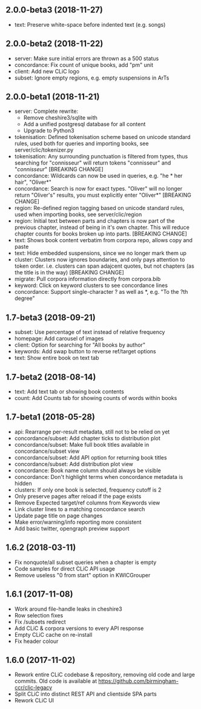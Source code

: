 ## 2.0.0-beta3 (2018-11-27)

* text: Preserve white-space before indented text (e.g. songs)

## 2.0.0-beta2 (2018-11-22)

* server: Make sure initial errors are thrown as a 500 status
* concordance: Fix count of unique books, add "pm" unit
* client: Add new CLiC logo
* subset: Ignore empty regions, e.g. empty suspensions in ArTs

## 2.0.0-beta1 (2018-11-21)

* server: Complete rewrite:
  * Remove cheshire3/sqlite with
  * Add a unified postgresql database for all content
  * Upgrade to Python3
* tokenisation: Defined tokenisation scheme based on unicode standard rules, used both for queries and importing books, see server/clic/tokenizer.py
* tokenisation: Any surrounding punctuation is filtered from types, thus searching for "connisseur" will return tokens "connisseur" and "_connisseur_" [BREAKING CHANGE]
* concordance: Wildcards can now be used in queries, e.g. "he * her hair", "Oliver*"
* concordance: Search is now for exact types. "Oliver" will no longer return "Oliver's" results, you must explicitly enter "Oliver*" [BREAKING CHANGE]
* region: Re-defined region tagging based on unicode standard rules, used when importing books, see server/clic/region
* region: Initial text between parts and chapters is now part of the previous chapter, instead of being in it's own chapter. This will reduce chapter counts for books broken up into parts. [BREAKING CHANGE]
* text: Shows book content verbatim from corpora repo, allows copy and paste
* text: Hide embedded suspensions, since we no longer mark them up
* cluster: Clusters now ignores boundaries, and only pays attention to token order. i.e. clusters can span adajcent quotes, but not chapters (as the title is in the way) [BREAKING CHANGE]
* migrate: Pull corpora information directly from corpora.bib
* keyword: Click on keyword clusters to see concordance lines
* concordance: Support single-character ? as well as *, e.g. "To the ?th degree"

## 1.7-beta3 (2018-09-21)

* subset: Use percentage of text instead of relative frequency
* homepage: Add carousel of images
* client: Option for searching for "All books by author"
* keywords: Add swap button to reverse ref/target options
* text: Show entire book on text tab

## 1.7-beta2 (2018-08-14)

* text: Add text tab or showing book contents
* count: Add Counts tab for showing counts of words within books

## 1.7-beta1 (2018-05-28)

* api: Rearrange per-result metadata, still not to be relied on yet
* concordance/subset: Add chapter ticks to distribution plot
* concordance/subset: Make full book titles available in concordance/subset view
* concordance/subset: Add API option for returning book titles
* concordance/subset: Add distribution plot view
* concordance: Book name column should always be visible
* concordance: Don't highlight terms when concordance metadata is hidden
* clusters: If only one book is selected, frequency cutoff is 2
* Only preserve pages after reload if the page exists
* Remove Expected target/ref columns from Keywords view
* Link cluster lines to a matching concordance search
* Update page title on page changes
* Make error/warning/info reporting more consistent
* Add basic twitter, opengraph preview support

## 1.6.2 (2018-03-11)

* Fix nonquote/all subset queries when a chapter is empty
* Code samples for direct CLiC API usage
* Remove useless "0 from start" option in KWICGrouper

## 1.6.1 (2017-11-08)

* Work around file-handle leaks in cheshire3
* Row selection fixes
* Fix /subsets redirect
* Add CLiC & corpora versions to every API response
* Empty CLiC cache on re-install
* Fix header colour

## 1.6.0 (2017-11-02)

* Rework entire CLiC codebase & repository, removing old code and large commits. Old code is available at https://github.com/birmingham-ccr/clic-legacy
* Split CLiC into distinct REST API and clientside SPA parts
* Rework CLiC UI 
